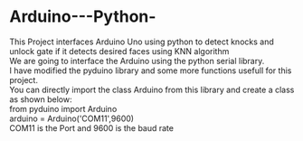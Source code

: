 # Arduino---Python-
This Project interfaces Arduino Uno using python to detect knocks and unlock gate if it detects desired faces using KNN algorithm  
We are going to interface the Arduino using the python serial library.  
I have modified the pyduino library and some more functions usefull for this project.  
You can directly import the class Arduino from this library and create a class as shown below:  
from pyduino import Arduino  
arduino = Arduino('COM11',9600)  
COM11 is the Port and 9600 is the baud rate   
